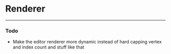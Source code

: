 # Renderer
---

### Todo
- Make the editor renderer more dynamic instead of hard capping vertex and index count and stuff like that